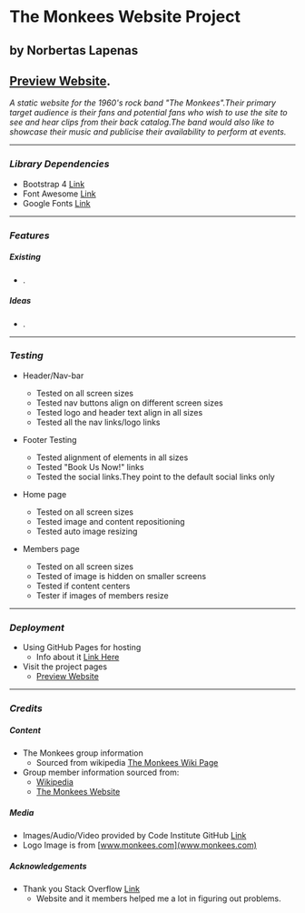 # **The Monkees Website Project**
## by Norbertas Lapenas
## [Preview Website](https://norbertasl.github.io/monkees-band-website/).

*A static website for the 1960's rock band "The Monkees".Their primary target audience is their fans and potential fans who wish to use the site to see and hear clips from their back catalog.The band would also like to showcase their music and publicise their availability to perform at events.*

---

### *Library Dependencies*
* Bootstrap 4 [Link](https://getbootstrap.com/docs/4.3/getting-started/introduction)
* Font Awesome [Link](https://fontawesome.com/how-to-use/on-the-web/referencing-icons/basic-use)
* Google Fonts [Link](https://fonts.google.com/)

---
### *Features*
##### Existing
* .


##### Ideas
* .

---
### *Testing*
* Header/Nav-bar
  * Tested on all screen sizes
  * Tested nav buttons align on different screen sizes
  * Tested logo and header text align in all sizes
  * Tested all the nav links/logo links

* Footer Testing
  * Tested alignment of elements in all sizes
  * Tested "Book Us Now!" links
  * Tested the social links.They point to the default social links only

* Home page
  * Tested on all screen sizes
  * Tested image and content repositioning
  * Tested auto image resizing

* Members page
  * Tested on all screen sizes
  * Tested of image is hidden on smaller screens
  * Tested if content centers
  * Tester if images of members resize

---
### *Deployment*
* Using GitHub Pages for hosting
  * Info about it [Link Here](https://pages.github.com/)
* Visit the project pages
  * [Preview Website](https://norbertasl.github.io/monkees-band-website/)


---
### *Credits*
##### Content
* The Monkees group information
  * Sourced from wikipedia [The Monkees Wiki Page](https://en.wikipedia.org/wiki/The_Monkees)
* Group member information sourced from:
  * [Wikipedia](https://en.wikipedia.org)
  * [The Monkees Website](https://www.monkees.com/)

##### Media
* Images/Audio/Video provided by Code Institute GitHub [Link](https://github.com/Code-Institute-Org/project-assets)
* Logo Image is from [www.monkees.com](www.monkees.com)

##### Acknowledgements
* Thank you Stack Overflow [Link](stackoverflow.com)
  * Website and it members helped me a lot in figuring out problems.
